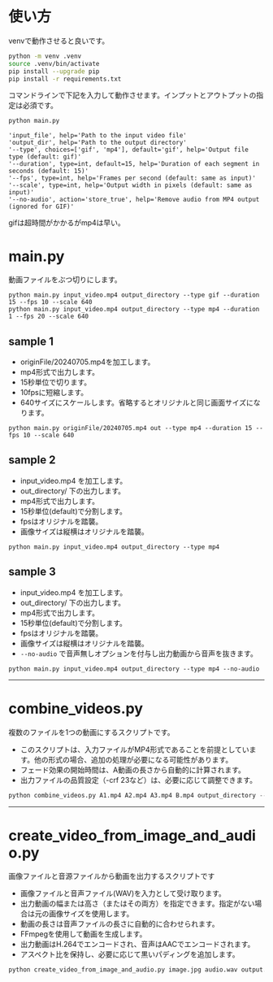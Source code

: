


# 使い方
venvで動作させると良いです。

```bash
python -m venv .venv
source .venv/bin/activate
pip install --upgrade pip
pip install -r requirements.txt

```


コマンドラインで下記を入力して動作させます。インプットとアウトプットの指定は必須です。
```bash
python main.py
``` 


```
'input_file', help='Path to the input video file'
'output_dir', help='Path to the output directory'
'--type', choices=['gif', 'mp4'], default='gif', help='Output file type (default: gif)'
'--duration', type=int, default=15, help='Duration of each segment in seconds (default: 15)'
'--fps', type=int, help='Frames per second (default: same as input)'
'--scale', type=int, help='Output width in pixels (default: same as input)'
'--no-audio', action='store_true', help='Remove audio from MP4 output (ignored for GIF)'
```

gifは超時間がかかるがmp4は早い。


# main.py
動画ファイルをぶつ切りにします。

```
python main.py input_video.mp4 output_directory --type gif --duration 15 --fps 10 --scale 640
python main.py input_video.mp4 output_directory --type mp4 --duration 1 --fps 20 --scale 640
```

## sample 1
- originFile/20240705.mp4を加工します。
- mp4形式で出力します。
- 15秒単位で切ります。
- 10fpsに短縮します。
- 640サイズにスケールします。省略するとオリジナルと同じ画面サイズになります。

```
python main.py originFile/20240705.mp4 out --type mp4 --duration 15 --fps 10 --scale 640
```

## sample 2
- input_video.mp4 を加工します。
- out_directory/ 下の出力します。
- mp4形式で出力します。
- 15秒単位(default)で分割します。
- fpsはオリジナルを踏襲。
- 画像サイズは縦横はオリジナルを踏襲。

```
python main.py input_video.mp4 output_directory --type mp4
```

## sample 3
- input_video.mp4 を加工します。
- out_directory/ 下の出力します。
- mp4形式で出力します。
- 15秒単位(default)で分割します。
- fpsはオリジナルを踏襲。
- 画像サイズは縦横はオリジナルを踏襲。
- `--no-audio` で音声無しオプションを付与し出力動画から音声を抜きます。

```
python main.py input_video.mp4 output_directory --type mp4 --no-audio
```


---
# combine_videos.py
複数のファイルを1つの動画にするスクリプトです。

- このスクリプトは、入力ファイルがMP4形式であることを前提としています。他の形式の場合、追加の処理が必要になる可能性があります。
- フェード効果の開始時間は、A動画の長さから自動的に計算されます。
- 出力ファイルの品質設定（-crf 23など）は、必要に応じて調整できます。



```python
python combine_videos.py A1.mp4 A2.mp4 A3.mp4 B.mp4 output_directory --fade 2.0
```


---
# create_video_from_image_and_audio.py
画像ファイルと音源ファイルから動画を出力するスクリプトです

- 画像ファイルと音声ファイル(WAV)を入力として受け取ります。
- 出力動画の幅または高さ（またはその両方）を指定できます。指定がない場合は元の画像サイズを使用します。
- 動画の長さは音声ファイルの長さに自動的に合わせられます。
- FFmpegを使用して動画を生成します。
- 出力動画はH.264でエンコードされ、音声はAACでエンコードされます。
- アスペクト比を保持し、必要に応じて黒いパディングを追加します。


```python
python create_video_from_image_and_audio.py image.jpg audio.wav output.mp4 --width 1280 --height 720
```



